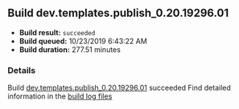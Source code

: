 ## Build dev.templates.publish_0.20.19296.01
- **Build result:** `succeeded`
- **Build queued:** 10/23/2019 6:43:22 AM
- **Build duration:** 277.51 minutes
### Details
Build [dev.templates.publish_0.20.19296.01](https://winappstudio.visualstudio.com/web/build.aspx?pcguid=a4ef43be-68ce-4195-a619-079b4d9834c2&builduri=vstfs%3a%2f%2f%2fBuild%2fBuild%2f31542) succeeded
Find detailed information in the [build log files]()
